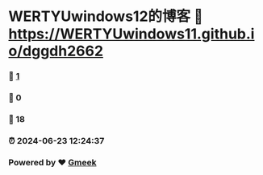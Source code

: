 # WERTYUwindows12的博客 :link: https://WERTYUwindows11.github.io/dggdh2662 
### :page_facing_up: [1](https://WERTYUwindows11.github.io/dggdh2662/tag.html) 
### :speech_balloon: 0 
### :hibiscus: 18 
### :alarm_clock: 2024-06-23 12:24:37 
### Powered by :heart: [Gmeek](https://github.com/Meekdai/Gmeek)
